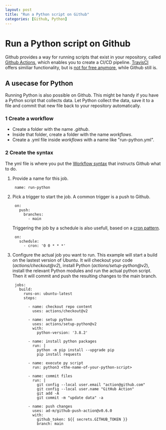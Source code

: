 ```yaml
---
layout: post
title: "Run a Python script on Github"
categories: [Github, Python]
---
```


# Run a Python script on Github

Github provides a way for running scripts that exist in your repository, called [Github Actions](https://github.com/features/actions), which enables you to create a CI/CD pipeline. [TravisCI](https://www.travis-ci.com/) offers similiar functionality, but is [not for free anymore](https://blog.travis-ci.com/2020-11-02-travis-ci-new-billing), while Github still is.

## A usecase for Python

Running Python is also possible on Github. This might be handy if you have a Python script that collects data. Let Python collect the data, save it to a file and commit that new file back to your repository automatically.

### 1 Create a workflow

- Create a folder with the name *.github*.
- Inside that folder, create a folder with the name *workflows*.
- Create a .yml file inside *workflows* with a name like "run-python.yml".

### 2 Create the syntax

The yml file is where you put the [Workflow syntax](https://docs.github.com/en/actions/using-workflows/workflow-syntax-for-github-actions) that instructs Github what to do.

1. Provide a name for this job.

        name: run-python

2. Pick a trigger to start the job. A common trigger is a push to Github.

        on:
          push:
            branches:
              - main

    Triggering the job by a schedule is also usefull, based on a [cron pattern](https://crontab.guru/#0_0_*_*_*).

        on:
          schedule:
            - cron: '0 0 * * *'

3. Configure the actual job you want to run. This example will start a build on the lastest version of Ubuntu. It will checkout your code (*actions/checkout@v2*), install Python (*actions/setup-python@v2*), install the relevant Python modules and run the actual python script. Then it will commit and push the resulting changes to the main branch.
   
        jobs:
          build:
            runs-on: ubuntu-latest
            steps:

              - name: checkout repo content
                uses: actions/checkout@v2

              - name: setup python
                uses: actions/setup-python@v2
                with:
                  python-version: '3.8.2'
                  
              - name: install python packages
                run: |
                  python -m pip install --upgrade pip
                  pip install requests
                  
              - name: execute py script
                run: python3 <the-name-of-your-python-script>
                  
              - name: commit files
                run: |
                  git config --local user.email "action@github.com"
                  git config --local user.name "GitHub Action"
                  git add -A
                  git commit -m "update data" -a
                  
              - name: push changes
                uses: ad-m/github-push-action@v0.6.0
                with:
                  github_token: ${{ secrets.GITHUB_TOKEN }}
                  branch: main  

